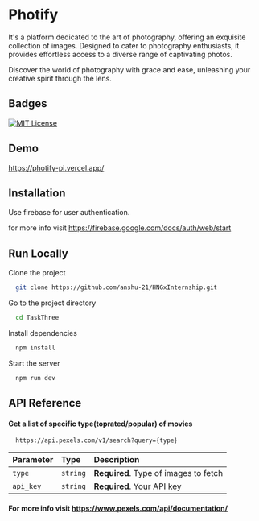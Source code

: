 # Photify

It's a platform dedicated to the art of photography, offering
an exquisite collection of images. Designed to cater to
photography enthusiasts, it provides effortless access to a
diverse range of captivating photos.

Discover the world of photography with grace and ease,
unleashing your creative spirit through the lens.

## Badges

[![MIT License](https://img.shields.io/badge/License-MIT-green.svg)](https://choosealicense.com/licenses/mit/)

## Demo

https://photify-pi.vercel.app/

## Installation

Use firebase for user authentication.

for more info visit https://firebase.google.com/docs/auth/web/start

## Run Locally

Clone the project

```bash
  git clone https://github.com/anshu-21/HNGxInternship.git
```

Go to the project directory

```bash
  cd TaskThree
```

Install dependencies

```bash
  npm install
```

Start the server

```bash
  npm run dev
```

## API Reference

#### Get a list of specific type(toprated/popular) of movies

```http
  https://api.pexels.com/v1/search?query={type}
```

| Parameter | Type     | Description                           |
| :-------- | :------- | :------------------------------------ |
| `type`    | `string` | **Required**. Type of images to fetch |
| `api_key` | `string` | **Required**. Your API key            |

#### For more info visit https://www.pexels.com/api/documentation/
